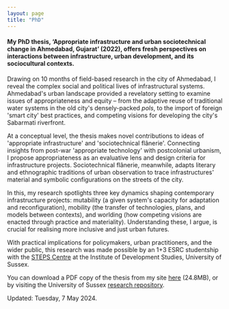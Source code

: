 ```yaml
---  
layout: page
title: "PhD"
---  
```


#### My PhD thesis, ‘Appropriate infrastructure and urban sociotechnical change in Ahmedabad, Gujarat’ (2022), offers fresh perspectives on interactions between infrastructure, urban development, and its sociocultural contexts.

Drawing on 10 months of field-based research in the city of Ahmedabad, I reveal the complex social and political lives of infrastructural systems. Ahmedabad's urban landscape provided a revelatory setting to examine issues of appropriateness and equity – from the adaptive reuse of traditional water systems in the old city's densely-packed *pols*, to the import of foreign 'smart city' best practices, and competing visions for developing the city's Sabarmati riverfront.

At a conceptual level, the thesis makes novel contributions to ideas of 'appropriate infrastructure' and 'sociotechnical flânerie'. Connecting insights from post-war 'appropriate technology' with postcolonial urbanism, I propose appropriateness as an evaluative lens and design criteria for infrastructure projects. Sociotechnical flânerie, meanwhile, adapts literary and ethnographic traditions of urban observation to trace infrastructures' material and symbolic configurations on the streets of the city.

In this, my research spotlights three key dynamics shaping contemporary infrastructure projects: mutability (a given system's capacity for adaptation and reconfiguration), mobility (the transfer of technologies, plans, and models between contexts), and worlding (how competing visions are enacted through practice and materiality). Understanding these, I argue, is crucial for realising more inclusive and just urban futures.

With practical implications for policymakers, urban practitioners, and the wider public, this research was made possible by an 1+3 ESRC studentship with the [STEPS Centre](https://steps-centre.org/) at the Institute of Development Studies, University of Sussex. 

You can download a PDF copy of the thesis from my site [here](https://www.justinpickard.net/mutability-mobility-worlding.pdf) (24.8MB), or by visiting the University of Sussex [research repository](https://sro.sussex.ac.uk/id/eprint/106225/).

Updated: Tuesday, 7 May 2024.